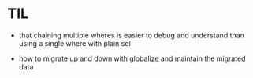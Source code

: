 # TIL

* that chaining multiple wheres is easier to debug and understand than using a single where with plain sql

* how to migrate up and down with globalize and maintain the migrated data
